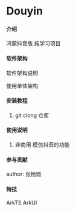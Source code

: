 # Douyin

#### 介绍
鸿蒙抖音版
纯学习项目

#### 软件架构
软件架构说明

使用单体架构 

#### 安装教程

1.  git clong 仓库 

#### 使用说明

1.  非商用 模仿抖音的功能

#### 参与贡献

author: 张杨熙


#### 特技

ArkTS ArkUI 
